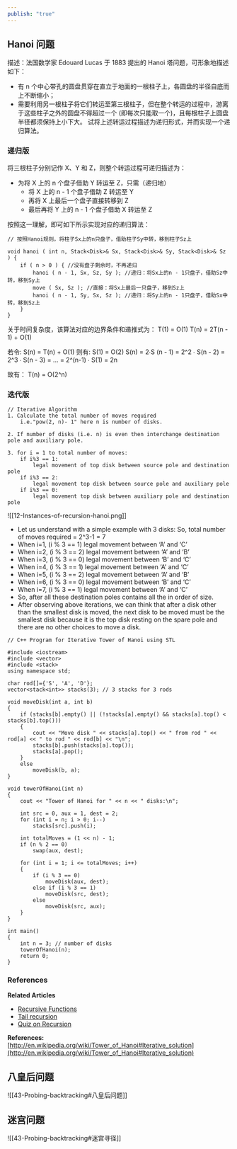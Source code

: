 ```yaml
---
publish: "true"
---
```

## Hanoi 问题
描述：法国数学家 Edouard Lucas 于 1883 提出的 Hanoi 塔问题，可形象地描述如下：
- 有 n 个中心带孔的圆盘贯穿在直立于地面的一根柱子上，各圆盘的半径自底而上不断缩小；
- 需要利用另一根柱子将它们转运至第三根柱子，但在整个转运的过程中，游离于这些柱子之外的圆盘不得超过一个 (即每次只能取一个)，且每根柱子上圆盘半径都须保持上小下大。
试将上述转运过程描述为递归形式，并而实现一个递归算法。

### 递归版
将三根柱子分别记作 X、Y 和 Z，则整个转运过程可递归描述为：
- 为将 X 上的 n 个盘子借助 Y 转运至 Z，只需（递归地）
	- 将 X 上的 n - 1 个盘子借助 Z 转运至 Y 
	- 再将 X 上最后一个盘子直接转移到 Z 
	- 最后再将 Y 上的 n - 1 个盘子借助 X 转运至 Z 

按照这一理解，即可如下所示实现对应的递归算法：
```
// 按照Hanoi规则，将柱子Sx上的n只盘子，借助柱子Sy中转，移到柱子Sz上

void hanoi ( int n, Stack<Disk>& Sx, Stack<Disk>& Sy, Stack<Disk>& Sz ) {
	if ( n > 0 ) { //没有盘子剩余时，不再递归
		hanoi ( n - 1, Sx, Sz, Sy ); //递归：将Sx上的n - 1只盘子，借助Sz中转，移到Sy上
		move ( Sx, Sz ); //直接：将Sx上最后一只盘子，移到Sz上
		hanoi ( n - 1, Sy, Sx, Sz ); //递归：将Sy上的n - 1只盘子，借助Sx中转，移到Sz上
	}
}

```

关于时间复杂度，该算法对应的边界条件和递推式为：
T(1) = O(1)
T(n) = 2T(n - 1) + O(1)

若令: S(n) = T(n) + O(1)
则有: S(1) = O(2) 
     S(n) = 2∙S (n - 1) 
          = 2^2 ∙ S(n - 2) 
          = 2^3 ∙ S(n - 3)
          = ... = 2^(n-1) ∙ S(1) = 2n 

故有： T(n) = O(2^n)

### 迭代版 

```
// Iterative Algorithm
1. Calculate the total number of moves required 
	i.e."pow(2, n)- 1" here n is number of disks.

2. If number of disks (i.e. n) is even then interchange destination pole and auxiliary pole.

3. for i = 1 to total number of moves:
    if i%3 == 1:
	    legal movement of top disk between source pole and destination pole
    if i%3 == 2:
	    legal movement top disk between source pole and auxiliary pole    
    if i%3 == 0:
        legal movement top disk between auxiliary pole and destination pole
```

![[12-Instances-of-recursion-hanoi.png]]
- Let us understand with a simple example with 3 disks: So, total number of moves required = 2^3-1 = 7
- When i=1, (i % 3 == 1) legal movement between ‘A’ and ‘C’
- When i=2, (i % 3 == 2) legal movement between ‘A’ and ‘B’
- When i=3, (i % 3 == 0) legal movement between ‘B’ and ‘C’
- When i=4, (i % 3 == 1) legal movement between ‘A’ and ‘C’
- When i=5, (i % 3 == 2) legal movement between ‘A’ and ‘B’
- When i=6, (i % 3 == 0) legal movement between ‘B’ and ‘C’
- When i=7, (i % 3 == 1) legal movement between ‘A’ and ‘C’
- So, after all these destination poles contains all the in order of size.
- After observing above iterations, we can think that after a disk other than the smallest disk is moved, the next disk to be moved must be the smallest disk because it is the top disk resting on the spare pole and there are no other choices to move a disk.

```
// C++ Program for Iterative Tower of Hanoi using STL

#include <iostream>
#include <vector>
#include <stack>
using namespace std;

char rod[]={'S', 'A', 'D'};
vector<stack<int>> stacks(3); // 3 stacks for 3 rods

void moveDisk(int a, int b)
{
	if (stacks[b].empty() || (!stacks[a].empty() && stacks[a].top() < stacks[b].top()))
	{
		cout << "Move disk " << stacks[a].top() << " from rod " << rod[a] << " to rod " << rod[b] << "\n";
		stacks[b].push(stacks[a].top());
		stacks[a].pop();
	}
	else
		moveDisk(b, a);
}

void towerOfHanoi(int n)
{
	cout << "Tower of Hanoi for " << n << " disks:\n";

	int src = 0, aux = 1, dest = 2;
	for (int i = n; i > 0; i--)
		stacks[src].push(i);

	int totalMoves = (1 << n) - 1;
	if (n % 2 == 0)
		swap(aux, dest);

	for (int i = 1; i <= totalMoves; i++)
	{
		if (i % 3 == 0)
			moveDisk(aux, dest);
		else if (i % 3 == 1)
			moveDisk(src, dest);
		else
			moveDisk(src, aux);
	}
}

int main()
{
	int n = 3; // number of disks
	towerOfHanoi(n);
	return 0;
}

```

### References

**Related Articles** 

- [Recursive Functions](https://www.geeksforgeeks.org/recursive-functions/)
- [Tail recursion](https://www.geeksforgeeks.org/tail-recursion/)
- [Quiz on Recursion](https://www.geeksforgeeks.org/algorithms-gq/recursion-gq/)

**References:**   
[http://en.wikipedia.org/wiki/Tower_of_Hanoi#Iterative_solution](http://en.wikipedia.org/wiki/Tower_of_Hanoi#Iterative_solution)

## 八皇后问题
![[43-Probing-backtracking#八皇后问题]]

## 迷宫问题
![[43-Probing-backtracking#迷宫寻径]]

